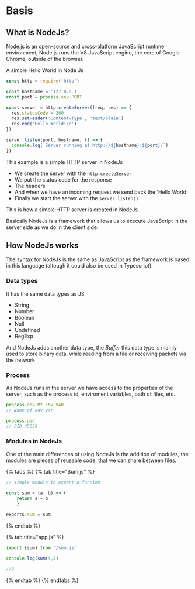 # Basis

## What is NodeJs?

Node.js is an open-source and cross-platform JavaScript runtime environment, Node.js runs the V8 JavaScript engine, the core of Google Chrome, outside of the browser.

A simple Hello World in Node Js

```javascript
const http = require('http')

const hostname = '127.0.0.1'
const port = process.env.PORT

const server = http.createServer((req, res) => {
  res.statusCode = 200
  res.setHeader('Content-Type', 'text/plain')
  res.end('Hello World!\n')
})

server.listen(port, hostname, () => {
  console.log(`Server running at http://${hostname}:${port}/`)
})
```

This example is a simple HTTP server in NodeJs

* We create the server with the `http.createServer`
* We put the status code for the response
* The headers
* And when we have an incoming request we send back the 'Hello World'
* Finally we start the server with the `server.listen()`

This is how a simple HTTP server is created in NodeJs.

Basically NodeJs is a framework that allows us to execute JavaScript in the server side as we do in the client side.

## How NodeJs works

The syntax for NodeJs is the same as JavaScript as the framework is based in this language \(altough it could also be used in Typescript\).

### Data types

It has the same data types as JS:

* String
* Number
* Boolean
* Null
* Undefined
* RegExp

And NodeJs adds another data type, the _Buffer_ this data type is mainly used to store binary data, while reading from a file or receiving packets via the network

### Process

As NodeJs runs in the server we have access to the properties of the server, such as the process id, enviroment variables, path of files, etc.

```javascript
process.env.MY_ENV_VAR
// Name of env var

process.pid
// PID 45658
```

### Modules in NodeJs

One of the main differences of using NodeJs is the addition of modules, the modules are pieces of reusable code, that we can share between files.

{% tabs %}
{% tab title="Sum.js" %}
```javascript
// simple module to export a funcion

const sum = (a, b) => {
    return a + b
    }
    
exports.sum = sum
```
{% endtab %}

{% tab title="app.js" %}
```javascript
import {sum} from '/sum.js'

console.log(sum(4,5)

//9
```
{% endtab %}
{% endtabs %}

